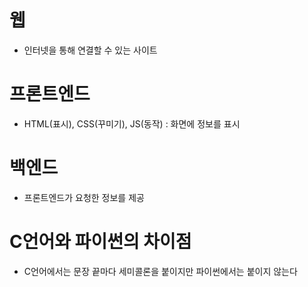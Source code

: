 # 웹

- 인터넷을 통해 연결할 수 있는 사이트

# 프론트엔드

- HTML(표시), CSS(꾸미기), JS(동작) : 화면에 정보를 표시

# 백엔드

- 프론트엔드가 요청한 정보를 제공

# C언어와 파이썬의 차이점

- C언어에서는 문장 끝마다 세미콜론을 붙이지만 파이썬에서는 붙이지 않는다

